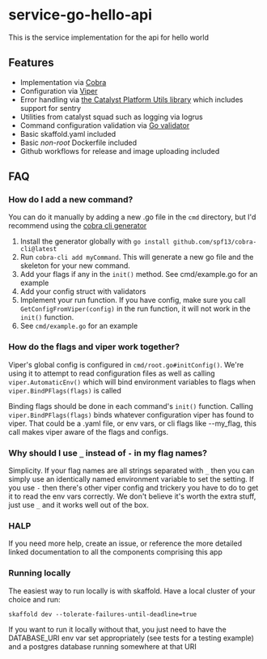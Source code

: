 # service-go-hello-api
This is the service implementation for the api for hello world
## Features
* Implementation via [Cobra](https://github.com/spf13/cobra)
* Configuration via [Viper](https://github.com/spf13/viper)
* Error handling via [the Catalyst Platform Utils library](https://github.com/catalystcommunity/app-utils-go) which includes support for sentry
* Utilities from catalyst squad such as logging via logrus
* Command configuration validation via [Go validator](https://github.com/asaskevich/govalidator)
* Basic skaffold.yaml included
* Basic _non-root_ Dockerfile included
* Github workflows for release and image uploading included

## FAQ
### How do I add a new command?
You can do it manually by adding a new .go file in the `cmd` directory, but I'd recommend using the [cobra cli generator](https://github.com/spf13/cobra-cli/blob/main/README.md)

1. Install the generator globally with `go install github.com/spf13/cobra-cli@latest`
2. Run `cobra-cli add myCommand`. This will generate a new go file and the skeleton for your new command.
3. Add your flags if any in the `init()` method. See cmd/example.go for an example
4. Add your config struct with validators
5. Implement your run function. If you have config, make sure you call `GetConfigFromViper(config)` in the run function, it will not work in the `init()` function.
6. See `cmd/example.go` for an example

### How do the flags and viper work together?
Viper's global config is configured in `cmd/root.go#initConfig()`. We're using it to attempt to read configuration files as well as calling `viper.AutomaticEnv()` which will bind environment variables to flags when `viper.BindPFlags(flags)` is called

Binding flags should be done in each command's `init()` function. Calling `viper.BindPFlags(flags)` binds whatever configuration viper has found to viper. That could be a .yaml file, or env vars, or cli flags like --my_flag, this call makes viper aware of the flags and configs.

### Why should I use `_` instead of `-` in my flag names?
Simplicity. If your flag names are all strings separated with `_` then you can simply use an identically named environment variable to set the setting. If you use `-` then there's other viper config and trickery you have to do to get it to read the env vars correctly. We don't believe it's worth the extra stuff, just use `_` and it works well out of the box.

### HALP
If you need more help, create an issue, or reference the more detailed linked documentation to all the components comprising this app

### Running locally

The easiest way to run locally is with skaffold. Have a local cluster of your choice and run:

`skaffold dev --tolerate-failures-until-deadline=true`

If you want to run it locally without that, you just need to have the DATABASE_URI env var set appropriately (see tests for a testing example) and a postgres database running somewhere at that URI

